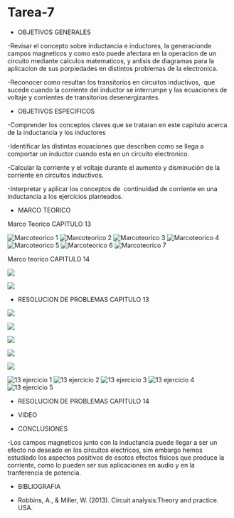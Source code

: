 # Tarea-7

- OBJETIVOS GENERALES

-Revisar el concepto sobre inductancia e inductores, la generacionde campos magneticos y como esto puede afectara en la operacion de un circuito mediante calculos matematicos, y anlisis de diagramas para la aplicacion de sus porpiedades en distintos problemas de la electronica.

-Reconocer como resultan los transitorios en circuitos inductivos,  que sucede cuando la corriente del inductor se interrumpe y las ecuaciones de voltaje y corrientes de transitorios desenergizantes. 

- OBJETIVOS ESPECIFICOS

-Comprender los conceptos claves que se trataran en este capitulo acerca de la inductancia y los inductores

-Identificar las distintas ecuaciones que describen como se llega a comportar un inductor cuando esta en un circuito electronico.

-Calcular la corriente y el voltaje durante el aumento y disminución de la corriente en circuitos inductivos. 

-Interpretar y aplicar los conceptos de  continuidad de corriente en una inductancia a los ejercicios planteados. 


- MARCO TEORICO

Marco Teorico CAPITULO 13

![Marcoteorico 1](https://user-images.githubusercontent.com/84397282/130182016-2d698fe7-85c5-4ee2-b243-6b96f291046d.jpg)
![Marcoteorico 2](https://user-images.githubusercontent.com/84397282/130182019-2151bd68-e46a-4fe0-b607-bdc61919c225.jpg)
![Marcoteorico 3](https://user-images.githubusercontent.com/84397282/130182020-bf618227-2410-459c-8400-bd0c05387b38.jpg)
![Marcoteorico 4](https://user-images.githubusercontent.com/84397282/130182022-196d92a5-cda3-4963-b092-f30b83f8273f.jpg)
![Marcoteorico 5](https://user-images.githubusercontent.com/84397282/130182023-a256056e-ece8-4d05-8964-d4a949128056.jpg)
![Marcoteorico 6](https://user-images.githubusercontent.com/84397282/130182025-f5308b49-3e9a-44ab-9583-9b8f7f77c659.jpg)
![Marcoteorico 7](https://user-images.githubusercontent.com/84397282/130182026-750fe72f-8ee8-4067-bc7f-81f998c90b28.jpg)

Marco teorico CAPITULO 14 

![](https://user-images.githubusercontent.com/84998005/130508762-3dac3b2e-a066-426d-8121-baee1fcf3965.png)

![](https://user-images.githubusercontent.com/84998005/130508770-99c1f5bf-f61c-4923-85ae-17e9634fe0b8.png)


- RESOLUCION DE PROBLEMAS CAPITULO 13 

![](https://user-images.githubusercontent.com/84998005/130517298-8f731a63-7671-4360-8fea-4791f2cd7833.png)

![](https://user-images.githubusercontent.com/84998005/130517287-a0b2a1f4-2938-4183-b089-a3cdf0ca53ce.png)

![](https://user-images.githubusercontent.com/84998005/130517282-f02f5a85-dc4e-4a9c-8962-059008ccaa05.png)

![](https://user-images.githubusercontent.com/84998005/130517301-cc4d7dac-2fdd-49f7-9ea2-001373fc66f2.png)

![](https://user-images.githubusercontent.com/84998005/130517299-56d8c43f-0dd6-4656-ae6e-ef5505ff5cee.png)

![13 ejercicio 1](https://user-images.githubusercontent.com/84397282/130182209-da6005dc-1053-4dfa-a143-6d361af032a6.jpg)
![13 ejercicio 2](https://user-images.githubusercontent.com/84397282/130182210-bd833cf7-9952-4143-8bdc-e2aa8bd1248f.jpg)
![13 ejercicio 3](https://user-images.githubusercontent.com/84397282/130182212-2e953702-8543-4c68-afab-9bbfb24d8667.jpg)
![13 ejercicio 4](https://user-images.githubusercontent.com/84397282/130182216-421f9b64-3348-4fe8-97a3-d102c96d52e0.jpg)
![13 ejercicio 5](https://user-images.githubusercontent.com/84397282/130182218-4b03e0d1-b32a-4ceb-8aaf-5b281854f11c.jpg)

- RESOLUCION DE PROBLEMAS CAPITULO 14



- VIDEO


- CONCLUSIONES
 
 -Los campos magneticos junto con la inductancia puede llegar a ser un efecto no deseado en los circuitos electricos, sim embargo hemos estudiado los aspectos positivos de esotos efectos fisicos que produce la corriente, como lo pueden ser sus aplicaciones en audio y en la tranferencia de potencia.

- BIBLIOGRAFIA

* Robbins, A., & Miller, W. (2013). Circuit analysis:Theory and practice. USA.
